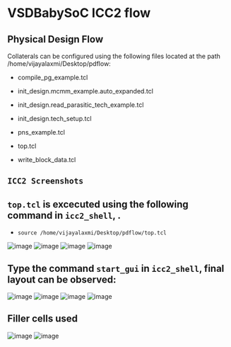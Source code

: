# VSDBabySoC ICC2 flow


## Physical Design Flow

Collaterals can be configured using the following files located at the path 
/home/vijayalaxmi/Desktop/pdflow:

* compile_pg_example.tcl

* init_design.mcmm_example.auto_expanded.tcl
  
* init_design.read_parasitic_tech_example.tcl

* init_design.tech_setup.tcl

* pns_example.tcl

* top.tcl

* write_block_data.tcl

##  `ICC2 Screenshots`

## `top.tcl` is excecuted using the following command in `icc2_shell`, .

* `source /home/vijayalaxmi/Desktop/pdflow/top.tcl`

![image](https://github.com/user-attachments/assets/aefc2be0-57f3-4597-b51b-4f05162ce414)
![image](https://github.com/user-attachments/assets/1abe63d2-4da5-41f9-ae0a-9d68057b2d33)
![image](https://github.com/user-attachments/assets/1c331586-9fae-4f5b-b8ef-e814fe58ddd5)
![image](https://github.com/user-attachments/assets/998d50de-fe70-4a1d-9090-e39c02bf885f)

## Type the command `start_gui` in `icc2_shell`, final layout can be observed:

![image](https://github.com/user-attachments/assets/531920c8-59c8-463c-89e5-3dbc590e168f)
![image](https://github.com/user-attachments/assets/76f945bc-2561-45c3-adf5-39bda767671e)
![image](https://github.com/user-attachments/assets/cad892f5-390c-476f-a788-55e75c1f410f)
![image](https://github.com/user-attachments/assets/88fa239f-110d-4367-b55f-94ca0463c1b8)


## Filler cells used

![image](https://github.com/user-attachments/assets/a58451f0-04d4-4419-8306-fc4e5b191013)
![image](https://github.com/user-attachments/assets/32790537-7bf5-4f7d-861d-0d10e0e5c7e7)


